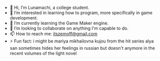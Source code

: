- 👋 Hi, I’m Lunamachi, a college student.
- 👀 I’m interested in learning how to program, more specifically in game development.
- 🌱 I’m currently learning the Game Maker engine.
- 💞️ I’m looking to collaborate on anything I'm capable to do.
- 📫 How to reach me: itszemoff@gmail.com
- ⚡ Fun fact: i might be mariya mikhailovna kujou from the hit series alya san sometimes hides her feelings in russian but doesn't anymore in the recent volumes of the light novel

<!---
mariyamikhailovna/mariyamikhailovna is a ✨ special ✨ repository because its `README.md` (this file) appears on your GitHub profile.
You can click the Preview link to take a look at your changes.
--->
